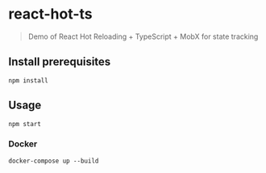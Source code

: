# react-hot-ts

> Demo of React Hot Reloading + TypeScript + MobX for state tracking

## Install prerequisites

```
npm install
```

## Usage

```
npm start
```

### Docker

```
docker-compose up --build
```
